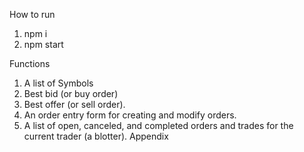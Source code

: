 How to run

1. npm i 
2. npm start

Functions

1. A list of Symbols 
2. Best bid (or buy order)
3. Best offer (or sell order).
4. An order entry form for creating and modify orders.
5. A list of open, canceled, and completed orders and trades for the current trader (a blotter). Appendix
